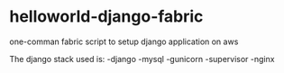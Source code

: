 helloworld-django-fabric
========================

one-comman fabric script to setup django application  on aws

The django stack used is:
-django
-mysql
-gunicorn
-supervisor
-nginx
